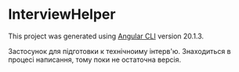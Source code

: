 # InterviewHelper

This project was generated using [Angular CLI](https://github.com/angular/angular-cli) version 20.1.3.

Застосунок для підготовки к технічноиму інтерв'ю. Знаходиться в процесі написання, тому поки не остаточна версія.
